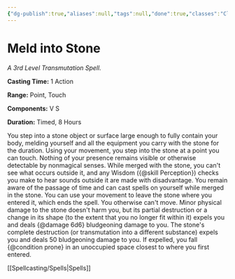 ```yaml
---
{"dg-publish":true,"aliases":null,"tags":null,"done":true,"classes":"Cleric, Druid,","spellLevel":3,"school":"Transmutation","source":"PHB","permalink":"/spells/meld-into-stone/","dgHomeLink":false,"dgPassFrontmatter":true}
---
```


# Meld into Stone
*A 3rd Level Transmutation Spell.*

**Casting Time:** 1 Action

**Range:** Point, Touch

**Components:** V S 

**Duration:** Timed, 8 Hours

You step into a stone object or surface large enough to fully contain your body, melding yourself and all the equipment you carry with the stone for the duration. Using your movement, you step into the stone at a point you can touch. Nothing of your presence remains visible or otherwise detectable by nonmagical senses.
While merged with the stone, you can't see what occurs outside it, and any Wisdom ({@skill Perception}) checks you make to hear sounds outside it are made with disadvantage. You remain aware of the passage of time and can cast spells on yourself while merged in the stone. You can use your movement to leave the stone where you entered it, which ends the spell. You otherwise can't move.
Minor physical damage to the stone doesn't harm you, but its partial destruction or a change in its shape (to the extent that you no longer fit within it) expels you and deals {@damage 6d6} bludgeoning damage to you. The stone's complete destruction (or transmutation into a different substance) expels you and deals 50 bludgeoning damage to you. If expelled, you fall {@condition prone} in an unoccupied space closest to where you first entered.

[[Spellcasting/Spells|Spells]]